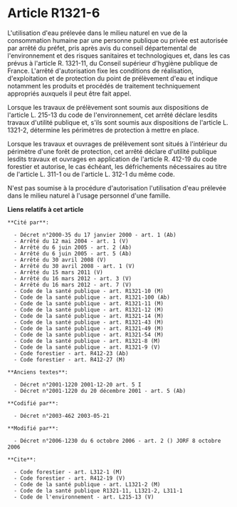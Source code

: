 # Article R1321-6

L'utilisation d'eau prélevée dans le milieu naturel en vue de la consommation humaine par une personne publique ou privée est
autorisée par arrêté du préfet, pris après avis du conseil départemental de l'environnement et des risques sanitaires et
technologiques et, dans les cas prévus à l'article R. 1321-11, du Conseil supérieur d'hygiène publique de France. L'arrêté
d'autorisation fixe les conditions de réalisation, d'exploitation et de protection du point de prélèvement d'eau et indique
notamment les produits et procédés de traitement techniquement appropriés auxquels il peut être fait appel.

Lorsque les travaux de prélèvement sont soumis aux dispositions de l'article L. 215-13 du code de l'environnement, cet arrêté
déclare lesdits travaux d'utilité publique et, s'ils sont soumis aux dispositions de l'article L. 1321-2, détermine les
périmètres de protection à mettre en place.

Lorsque les travaux et ouvrages de prélèvement sont situés à l'intérieur du périmètre d'une forêt de protection, cet arrêté
déclare d'utilité publique lesdits travaux et ouvrages en application de l'article R. 412-19 du code forestier et autorise,
le cas échéant, les défrichements nécessaires au titre de l'article L. 311-1 ou de l'article L. 312-1 du même code.

N'est pas soumise à la procédure d'autorisation l'utilisation d'eau prélevée dans le milieu naturel à l'usage personnel d'une
famille.

**Liens relatifs à cet article**

	**Cité par**:

	  - Décret n°2000-35 du 17 janvier 2000 - art. 1 (Ab)
	  - Arrêté du 12 mai 2004 - art. 1 (V)
	  - Arrêté du 6 juin 2005 - art. 2 (Ab)
	  - Arrêté du 6 juin 2005 - art. 5 (Ab)
	  - Arrêté du 30 avril 2008 (V)
	  - Arrêté du 30 avril 2008 - art. 1 (V)
	  - Arrêté du 15 mars 2011 (V)
	  - Arrêté du 16 mars 2012 - art. 3 (V)
	  - Arrêté du 16 mars 2012 - art. 7 (V)
	  - Code de la santé publique - art. R1321-10 (M)
	  - Code de la santé publique - art. R1321-100 (Ab)
	  - Code de la santé publique - art. R1321-11 (M)
	  - Code de la santé publique - art. R1321-12 (M)
	  - Code de la santé publique - art. R1321-14 (M)
	  - Code de la santé publique - art. R1321-43 (M)
	  - Code de la santé publique - art. R1321-49 (M)
	  - Code de la santé publique - art. R1321-54 (M)
	  - Code de la santé publique - art. R1321-8 (M)
	  - Code de la santé publique - art. R1321-9 (V)
	  - Code forestier - art. R412-23 (Ab)
	  - Code forestier - art. R412-27 (M)

	**Anciens textes**:

	  - Décret n°2001-1220 2001-12-20 art. 5 I
	  - Décret n°2001-1220 du 20 décembre 2001 - art. 5 (Ab)

	**Codifié par**:

	  - Décret n°2003-462 2003-05-21

	**Modifié par**:

	  - Décret n°2006-1230 du 6 octobre 2006 - art. 2 () JORF 8 octobre 2006

	**Cite**:

	  - Code forestier - art. L312-1 (M)
	  - Code forestier - art. R412-19 (V)
	  - Code de la santé publique - art. L1321-2 (M)
	  - Code de la santé publique R1321-11, L1321-2, L311-1
	  - Code de l'environnement - art. L215-13 (V)

